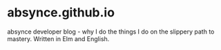 # absynce.github.io
absynce developer blog - why I do the things I do on the slippery path to mastery. Written in Elm and English.
